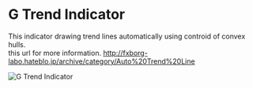 # G Trend Indicator   
This indicator drawing trend lines automatically using controid of convex hulls.  
this url for more information.
http://fxborg-labo.hateblo.jp/archive/category/Auto%20Trend%20Line

![G Trend Indicator](http://cdn-ak.f.st-hatena.com/images/fotolife/f/fxborg/20160306/20160306002049.png)
